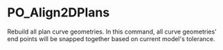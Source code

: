 # PO_Align2DPlans

Rebuild all plan curve geometries. In this command, all curve geometries&apos; end points will be snapped together based on current model&apos;s tolerance.
